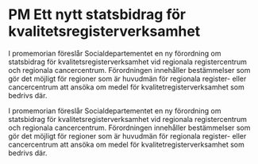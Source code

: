 # PM Ett nytt statsbidrag för kvalitetsregisterverksamhet

I promemorian föreslår Socialdepartementet en ny förordning om statsbidrag för kvalitetsregisterverksamhet vid regionala registercentrum och regionala cancercentrum. Förordningen innehåller bestämmelser som gör det möjligt för regioner som är huvudmän för regionala register- eller cancercentrum att ansöka om medel för kvalitetregisterverksamhet som bedrivs där.

I promemorian föreslår Socialdepartementet en ny förordning om statsbidrag för kvalitetsregisterverksamhet vid regionala registercentrum och regionala cancercentrum. Förordningen innehåller bestämmelser som gör det möjligt för regioner som är huvudmän för regionala register- eller cancercentrum att ansöka om medel för kvalitetregisterverksamhet som bedrivs där.
